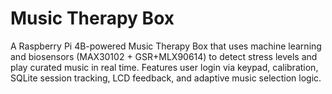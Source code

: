 # Music Therapy Box
A Raspberry Pi 4B-powered Music Therapy Box that uses machine learning and biosensors (MAX30102 + GSR+MLX90614) to detect stress levels and play curated music in real time. Features user login via keypad, calibration, SQLite session tracking, LCD feedback, and adaptive music selection logic.
